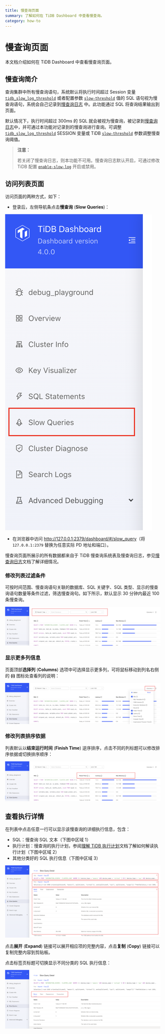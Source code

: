 ```yaml
---
title: 慢查询页面
summary: 了解如何在 TiDB Dashboard 中查看慢查询。
category: how-to
---
```


# 慢查询页面

本文档介绍如何在 TiDB Dashboard 中查看慢查询页面。

## 慢查询简介

查询集群中所有慢查询语句，系统默认将执行时间超过 Session 变量 [`tidb_slow_log_threshold`](/tidb-specific-system-variables.md#tidb_slow_log_threshold) 或者配置参数 [`slow-threshold`](/tidb-configuration-file.md#slow-threshold) 值的 SQL 语句视为慢查询语句，系统会自己记录到[慢查询日志](/identify-slow-queries.md) 中。此功能通过 SQL 将查询结果输出到页面。

默认情况下，执行时间超过 300ms 的 SQL 就会被视为慢查询，被记录到[慢查询日志](/identify-slow-queries.md)中，并可通过本功能对记录到的慢查询进行查询。可调整 [`tidb_slow_log_threshold`](/tidb-specific-system-variables.md#tidb_slow_log_threshold) SESSION 变量或 TiDB [`slow-threshold`](/tidb-configuration-file.md#slow-threshold) 参数调整慢查询阈值。

> **注意：**
>
> 若关闭了慢查询日志，则本功能不可用。慢查询日志默认开启，可通过修改 TiDB 配置 [`enable-slow-log`](/tidb-configuration-file.md#enable-slow-log) 开启或禁用。

## 访问列表页面

访问页面的两种方式，如下：

* 登录后，左侧导航条点击**慢查询** (**Slow Queries**)：

![access 访问页面](/media/dashboard/slow-queries/access.png)

* 在浏览器中访问 <http://127.0.0.1:2379/dashboard/#/slow_query>（将 `127.0.0.1:2379` 替换为任意实际 PD 地址和端口）。

慢查询页面所展示的所有数据都来自于 TiDB 慢查询系统表及慢查询日志，参见[慢查询日志](/identify-slow-queries.md)文档了解详细情况。

### 修改列表过滤条件

可按时间范围、慢查询语句关联的数据库、SQL 关键字、SQL 类型、显示的慢查询语句数量等条件过滤，筛选慢查询句。如下所示，默认显示 30 分钟内最近 100 条慢查询。

![修改列表过滤条件](/media/dashboard/slow-queries/list1.png)

### 显示更多列信息

页面顶部**选择列** (**Columns**) 选项中可选择显示更多列，可将鼠标移动到列名右侧的 **(i)** 图标处查看列的说明：

![显示更多列信息](/media/dashboard/slow-queries/list2.png)

### 修改列表排序依据

列表默认以**结束运行时间** (**Finish Time**) 逆序排序，点击不同的列标题可以修改排序依据或切换排序顺序：

![修改列表排序依据](/media/dashboard/slow-queries/list3.png)

## 查看执行详情

在列表中点击任意一行可以显示该慢查询的详细执行信息，包含：

- SQL：慢查询 SQL 文本（下图中区域 1）
- 执行计划：慢查询的执行计划，参阅[理解 TiDB 执行计划](/query-execution-plan.md)文档了解如何解读执行计划（下图中区域 2）
- 其他分类好的 SQL 执行信息（下图中区域 3）

![查看执行详情](/media/dashboard/slow-queries/detail1.png)

点击**展开** (**Expand**) 链接可以展开相应项的完整内容，点击**复制** (**Copy**) 链接可以复制完整内容到剪贴板。

点击标签页标题可切换显示不同分类的 SQL 执行信息：

![显示不同分类执行信息](/media/dashboard/slow-queries/detail2.png)
